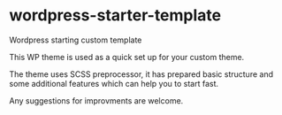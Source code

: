 # wordpress-starter-template
Wordpress starting custom template

This WP theme is used as a quick set up for your custom theme. 

The theme uses SCSS preprocessor, it has prepared basic structure and some additional features which can help you to start fast. 

Any suggestions for improvments are welcome.
